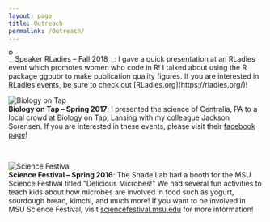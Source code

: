 ```yaml
---
layout: page
title: Outreach
permalink: /Outreach/
---
```



<img src="{{ site.baseurl }}/assets/rladies.jpg" title="RLadies lightening talk" align="center" class="gallery" width = "10">
<br>
__Speaker RLadies – Fall 2018__: I gave a quick presentation at an RLadies event which promotes women who code in R! I talked about using the R package ggpubr to make publication quality figures. If you are interested in RLadies events, be sure to check out [RLadies.org](https://rladies.org/)!

<br>

<img src="{{ site.baseurl }}/assets/bioontap.png" title="Biology on Tap" class="gallery" align="center">  <br>        __Biology on Tap – Spring 2017__: I presented the science of Centralia, PA to a local crowd at Biology on Tap, Lansing with my colleague Jackson Sorensen. If you are interested in these events, please visit their [facebook page](https://www.facebook.com/BioOnTap/)!
 
 <br>

 <img src="{{ site.baseurl }}/assets/scifest_2016.jpg" title="Science Festival" class="gallery" align="center">  <br>        __Science Festival – Spring 2016__: The Shade Lab had a booth for the MSU Science Festival titled "Delicious Microbes!" We had several fun activities to teach kids about how microbes are involved in food such as yogurt, sourdough bread, kimchi, and much more! If you want to be involved in MSU Science Festival, visit [sciencefestival.msu.edu](https://sciencefestival.msu.edu/) for more information!
 
 <br>
